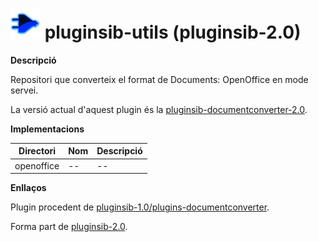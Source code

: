 # ![Logo](https://github.com/GovernIB/maven/raw/binaris/pluginsib/projectinfo_Attachments/icon.jpg) pluginsib-utils  (pluginsib-2.0)

**Descripció**


Repositori que converteix el format de Documents: OpenOffice en mode servei.

La versió actual d'aquest plugin és la [pluginsib-documentconverter-2.0](https://github.com/GovernIB/pluginsib-documentconverter/tree/pluginsib-documentconverter-2.0).


**Implementacions**

Directori | Nom | Descripció
------------ | ------------- | -------------
openoffice | -- | -- 


**Enllaços**


Plugin procedent de [pluginsib-1.0/plugins-documentconverter](https://github.com/GovernIB/pluginsib/tree/pluginsib-1.0/plugins-documentconverter).

Forma part de [pluginsib-2.0](https://github.com/GovernIB/pluginsib/tree/pluginsib-2.0).
